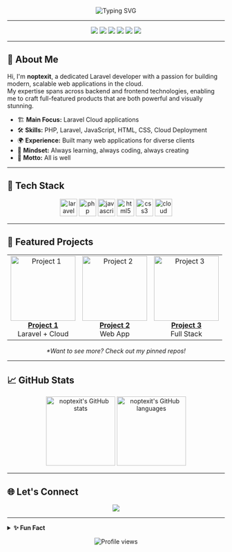 <!-- Profile README for noptexit -->

<p align="center">
  <img src="https://readme-typing-svg.demolab.com?font=Fira+Code&size=28&pause=1000&color=F7931E&center=true&vCenter=true&width=700&lines=Hi%2C+I'm+noptexit!;Laravel+Cloud+Developer;Code.+Cloud.+Create." alt="Typing SVG" />
</p>

---

<p align="center">
  <img src="https://img.shields.io/badge/Laravel-Cloud-orange?style=for-the-badge&logo=laravel&logoColor=white"/>
  <img src="https://img.shields.io/badge/PHP-777BB4?style=for-the-badge&logo=php&logoColor=white"/>
  <img src="https://img.shields.io/badge/HTML5-E34F26?style=for-the-badge&logo=html5&logoColor=white"/>
  <img src="https://img.shields.io/badge/CSS3-1572B6?style=for-the-badge&logo=css3&logoColor=white"/>
  <img src="https://img.shields.io/badge/JavaScript-F7DF1E?style=for-the-badge&logo=javascript&logoColor=black"/>
  <img src="https://img.shields.io/badge/Cloud-4285F4?style=for-the-badge&logo=googlecloud&logoColor=white"/>
</p>

---

## 👋 About Me

Hi, I'm **noptexit**, a dedicated Laravel developer with a passion for building modern, scalable web applications in the cloud.  
My expertise spans across backend and frontend technologies, enabling me to craft full-featured products that are both powerful and visually stunning.

- 🏗️ **Main Focus:** Laravel Cloud applications  
- 🛠️ **Skills:** PHP, Laravel, JavaScript, HTML, CSS, Cloud Deployment  
- 🌍 **Experience:** Built many web applications for diverse clients  
- 🎯 **Mindset:** Always learning, always coding, always creating  
- 💬 **Motto:** All is well

---

## 🧰 Tech Stack

<p align="center">
  <img src="https://cdn.jsdelivr.net/gh/devicons/devicon/icons/laravel/laravel-plain-wordmark.svg" height="40" alt="laravel"/>
  <img src="https://cdn.jsdelivr.net/gh/devicons/devicon/icons/php/php-plain.svg" height="40" alt="php"/>
  <img src="https://cdn.jsdelivr.net/gh/devicons/devicon/icons/javascript/javascript-original.svg" height="40" alt="javascript"/>
  <img src="https://cdn.jsdelivr.net/gh/devicons/devicon/icons/html5/html5-original.svg" height="40" alt="html5"/>
  <img src="https://cdn.jsdelivr.net/gh/devicons/devicon/icons/css3/css3-original.svg" height="40" alt="css3"/>
  <img src="https://cdn.jsdelivr.net/gh/devicons/devicon/icons/googlecloud/googlecloud-original.svg" height="40" alt="cloud"/>
</p>

---

## 🚀 Featured Projects

<table>
  <tr>
    <td align="center">
      <a href="https://github.com/noptexit/project1">
        <img src="https://github.com/noptexit/project1/raw/main/preview.png" width="150" alt="Project 1"/>
        <br /><b>Project 1</b>
      </a>
      <br />Laravel + Cloud
    </td>
    <td align="center">
      <a href="https://github.com/noptexit/project2">
        <img src="https://github.com/noptexit/project2/raw/main/preview.png" width="150" alt="Project 2"/>
        <br /><b>Project 2</b>
      </a>
      <br />Web App
    </td>
    <td align="center">
      <a href="https://github.com/noptexit/project3">
        <img src="https://github.com/noptexit/project3/raw/main/preview.png" width="150" alt="Project 3"/>
        <br /><b>Project 3</b>
      </a>
      <br />Full Stack
    </td>
  </tr>
</table>
<p align="center"><i>*Want to see more? Check out my pinned repos!</i></p>

---

## 📈 GitHub Stats

<p align="center">
  <img src="https://github-readme-stats.vercel.app/api?username=noptexit&show_icons=true&theme=radical" alt="noptexit's GitHub stats" height="160"/>
  <img src="https://github-readme-stats.vercel.app/api/top-langs/?username=noptexit&layout=compact&theme=radical" alt="noptexit's GitHub languages" height="160"/>
</p>

---

## 🌐 Let's Connect

<p align="center">
  <a href="https://facebook.com/noptex.it" target="_blank">
    <img src="https://img.shields.io/badge/Facebook-1877F2?style=for-the-badge&logo=facebook&logoColor=white"/>
  </a>
</p>

---

<details>
  <summary><b>✨ Fun Fact</b></summary>
  <blockquote><b>All is well</b> 😊</blockquote>
</details>

<p align="center">
  <img src="https://komarev.com/ghpvc/?username=noptexit&style=for-the-badge" alt="Profile views"/>
</p>
